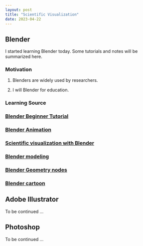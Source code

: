 ```yaml
---
layout: post
title: "Scientific Visualization"
date: 2023-04-22
---
```


## Blender
I started learning Blender today. Some tutorials and notes will be summarized here.

### Motivation

1. Blenders are widely used by researchers.

2. I will Blender for education.

### Learning Source

### [Blender Beginner Tutorial](https://youtu.be/nIoXOplUvAw)
### [Blender Animation](https://space.bilibili.com/269106249)
### [Scientific visualization with Blender](https://space.bilibili.com/320750885)
### [Blender modeling](https://space.bilibili.com/20635174)
### [Blender Geometry nodes](https://space.bilibili.com/1939924816)
### [Blender cartoon](https://space.bilibili.com/352213712)



## Adobe Illustrator

To be continued ...

## Photoshop

To be continued ...
